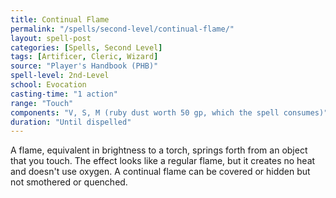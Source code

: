 ```yaml
---
title: Continual Flame
permalink: "/spells/second-level/continual-flame/"
layout: spell-post
categories: [Spells, Second Level]
tags: [Artificer, Cleric, Wizard]
source: "Player's Handbook (PHB)"
spell-level: 2nd-Level
school: Evocation
casting-time: "1 action"
range: "Touch"
components: "V, S, M (ruby dust worth 50 gp, which the spell consumes)"
duration: "Until dispelled"
---
```


A flame, equivalent in brightness to a torch, springs forth from an object that you touch. The effect looks like a regular flame, but it creates no heat and doesn't use oxygen. A continual flame can be covered or hidden but not smothered or quenched.